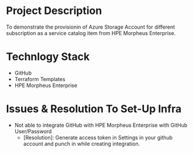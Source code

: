 # Project Description
To demonstrate the provisionin of Azure Storage Account for different subscription as a service catalog item from HPE Morpheus Enterprise.

# Technlogy Stack
* GitHub
* Terraform Templates
* HPE Morpheus Enterprise

# Issues & Resolution To Set-Up Infra
* Not able to integrate GitHub with HPE Morpheus Enterprise with GitHub User/Password
    * [Resolution]: Generate access token in Settings in your github account and punch in while creating integration.